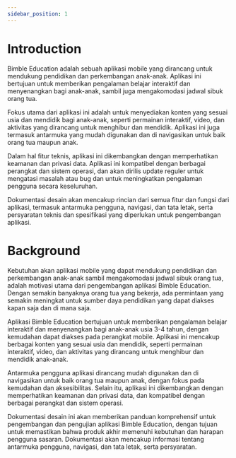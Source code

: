 ```yaml
---
sidebar_position: 1
---
```


# Introduction

Bimble Education adalah sebuah aplikasi mobile yang dirancang untuk mendukung pendidikan dan perkembangan anak-anak. Aplikasi ini bertujuan untuk memberikan pengalaman belajar interaktif dan menyenangkan bagi anak-anak, sambil juga mengakomodasi jadwal sibuk orang tua.

Fokus utama dari aplikasi ini adalah untuk menyediakan konten yang sesuai usia dan mendidik bagi anak-anak, seperti permainan interaktif, video, dan aktivitas yang dirancang untuk menghibur dan mendidik. Aplikasi ini juga termasuk antarmuka yang mudah digunakan dan di navigasikan untuk baik orang tua maupun anak.

Dalam hal fitur teknis, aplikasi ini dikembangkan dengan memperhatikan keamanan dan privasi data. Aplikasi ini kompatibel dengan berbagai perangkat dan sistem operasi, dan akan dirilis update reguler untuk mengatasi masalah atau bug dan untuk meningkatkan pengalaman pengguna secara keseluruhan.

Dokumentasi desain akan mencakup rincian dari semua fitur dan fungsi dari aplikasi, termasuk antarmuka pengguna, navigasi, dan tata letak, serta persyaratan teknis dan spesifikasi yang diperlukan untuk pengembangan aplikasi.


# Background

Kebutuhan akan aplikasi mobile yang dapat mendukung pendidikan dan perkembangan anak-anak sambil mengakomodasi jadwal sibuk orang tua, adalah motivasi utama dari pengembangan aplikasi Bimble Education. Dengan semakin banyaknya orang tua yang bekerja, ada permintaan yang semakin meningkat untuk sumber daya pendidikan yang dapat diakses kapan saja dan di mana saja.

Aplikasi Bimble Education bertujuan untuk memberikan pengalaman belajar interaktif dan menyenangkan bagi anak-anak usia 3-4 tahun, dengan kemudahan dapat diakses pada perangkat mobile. Aplikasi ini mencakup berbagai konten yang sesuai usia dan mendidik, seperti permainan interaktif, video, dan aktivitas yang dirancang untuk menghibur dan mendidik anak-anak.

Antarmuka pengguna aplikasi dirancang mudah digunakan dan di navigasikan untuk baik orang tua maupun anak, dengan fokus pada kemudahan dan aksesibilitas. Selain itu, aplikasi ini dikembangkan dengan memperhatikan keamanan dan privasi data, dan kompatibel dengan berbagai perangkat dan sistem operasi.

Dokumentasi desain ini akan memberikan panduan komprehensif untuk pengembangan dan pengujian aplikasi Bimble Education, dengan tujuan untuk memastikan bahwa produk akhir memenuhi kebutuhan dan harapan pengguna sasaran. Dokumentasi akan mencakup informasi tentang antarmuka pengguna, navigasi, dan tata letak, serta persyaratan.